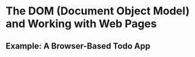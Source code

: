 # The DOM (Document Object Model) and Working with Web Pages

## Example: A Browser-Based Todo App

<!-- Use LocalStorage for data -->

